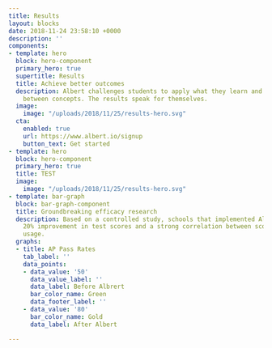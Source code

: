 ```yaml
---
title: Results
layout: blocks
date: 2018-11-24 23:58:10 +0000
description: ''
components:
- template: hero
  block: hero-component
  primary_hero: true
  supertitle: Results
  title: Achieve better outcomes
  description: Albert challenges students to apply what they learn and make connections
    between concepts. The results speak for themselves.
  image:
    image: "/uploads/2018/11/25/results-hero.svg"
  cta:
    enabled: true
    url: https://www.albert.io/signup
    button_text: Get started
- template: hero
  block: hero-component
  primary_hero: true
  title: TEST
  image:
    image: "/uploads/2018/11/25/results-hero.svg"
- template: bar-graph
  block: bar-graph-component
  title: Groundbreaking efficacy research
  description: Based on a controlled study, schools that implemented Albert saw a
    20% improvement in test scores and a strong correlation between scores and Albert
    usage.
  graphs:
  - title: AP Pass Rates
    tab_label: ''
    data_points:
    - data_value: '50'
      data_value_label: ''
      data_label: Before Albrert
      bar_color_name: Green
      data_footer_label: ''
    - data_value: '80'
      bar_color_name: Gold
      data_label: After Albert

---
```

